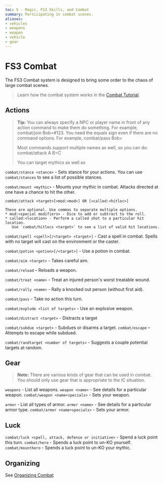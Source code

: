 ```yaml
---
toc: 5 - Magic, FS3 Skills, and Combat
summary: Participating in combat scenes.
aliases:
- vehicles
- weapons
- weapon
- vehicle
- gear
---
```

# FS3 Combat

The FS3 Combat system is designed to bring some order to the chaos of large combat scenes.

> Learn how the combat system works in the [Combat Tutorial](/help/fs3combat_tutorial).

## Actions

> **Tip:** You can always specify a NPC or player name in front of any action command to make them do something.  For example, combat/join Bob=#123.  You need the equals sign even if there are no command options.  For example, combat/pass Bob=
>
> Most commands support multiple names as well, so you can do: combat/attack A B=C
>
>You can target mythics as well as

`combat/stance <stance>` - Sets stance for your actions.  You can use `combat/stances` to see a list of possible stances.

`combat/mount <mythic>` - Mounts your mythic in combat. Attacks directed at one have a chance to hit the other.

`combat/attack <target>[>mod:<mod>] OR [>called:<hitloc>]`

    These are optional. Use commas to separate multiple options.
    * mod:<special modifiers> - Dice to add or subtract to the roll.
    * called:<location> - Perform a called shot to a particular hit location.
       Use `combat/hitlocs <target>` to see a list of valid hit locations.

`combat/spell <spell>[/<target> <target>]` - Cast a spell in combat. Spells with no target will cast on the environment or the caster.

`combat/potion <potion>[/<target>]` - Use a potion in combat.

`combat/aim <target>` - Takes careful aim.

`combat/reload` – Reloads a weapon.

`combat/treat <name>` - Treat an injured person's worst treatable wound.

`combat/rally <name>` - Rally a knocked out person (without first aid).

`combat/pass` - Take no action this turn.

`combat/explode <list of targets>` - Use an explosive weapon.

`combat/distract <target>` - Distracts a target

`combat/subdue <target>` - Subdues or disarms a target.
`combat/escape` – Attempts to escape while subdued.

`combat/randtarget <number of targets>` - Suggests a couple potential targets at random.

## Gear

> **Note:** There are various kinds of gear that can be used in combat. You should only use gear that is appropriate to the IC situation.

`weapons` - List all weapons.
`weapon <name>` - See details for a particular weapon.
`combat/weapon <name+specials>` - Sets your weapon.

`armor` - List all types of armor.
`armor <name>` - See details for a particular armor type.
`combat/armor <name+specials>` - Sets your armor.

## Luck

`combat/luck <spell, attack, defense or initiative>` - Spend a luck point this turn.
`combat/hero` - Spends a luck point to un-KO yourself.
`combat/mounthero` - Spends a luck point to un-KO your mythic.

## Organizing

See [Organizing Combat](/help/combat_org)